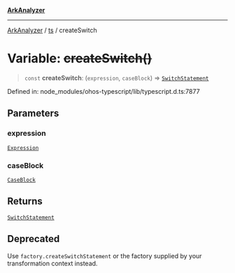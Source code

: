 [**ArkAnalyzer**](../../../../README.md)

***

[ArkAnalyzer](../../../../globals.md) / [ts](../README.md) / createSwitch

# Variable: ~~createSwitch()~~

> `const` **createSwitch**: (`expression`, `caseBlock`) => [`SwitchStatement`](../interfaces/SwitchStatement.md)

Defined in: node\_modules/ohos-typescript/lib/typescript.d.ts:7877

## Parameters

### expression

[`Expression`](../interfaces/Expression.md)

### caseBlock

[`CaseBlock`](../interfaces/CaseBlock.md)

## Returns

[`SwitchStatement`](../interfaces/SwitchStatement.md)

## Deprecated

Use `factory.createSwitchStatement` or the factory supplied by your transformation context instead.

